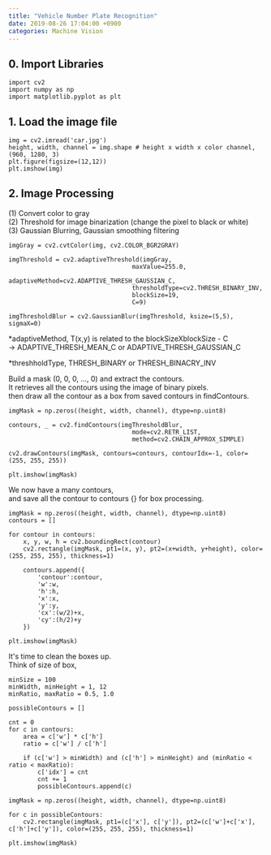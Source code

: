```yaml
---
title: "Vehicle Number Plate Recognition"
date: 2019-08-26 17:04:00 +0900
categories: Machine Vision
---
```


## 0. Import Libraries
```
import cv2
import numpy as np
import matplotlib.pyplot as plt
```

## 1. Load the image file
```
img = cv2.imread('car.jpg')
height, width, channel = img.shape # height x width x color channel, (960, 1280, 3)
plt.figure(figsize=(12,12))
plt.imshow(img)
```

## 2. Image Processing
(1) Convert color to gray     
(2) Threshold for image binarization (change the pixel to black or white)     
(3) Gaussian Blurring, Gaussian smoothing filtering     
```
imgGray = cv2.cvtColor(img, cv2.COLOR_BGR2GRAY)

imgThreshold = cv2.adaptiveThreshold(imgGray,
                                  maxValue=255.0,
                                  adaptiveMethod=cv2.ADAPTIVE_THRESH_GAUSSIAN_C,
                                  thresholdType=cv2.THRESH_BINARY_INV,
                                  blockSize=19,
                                  C=9)
                                  
imgThresholdBlur = cv2.GaussianBlur(imgThreshold, ksize=(5,5), sigmaX=0)                          
```

*adaptiveMethod, T(x,y) is related to the blockSizeXblockSize - C      
-> ADAPTIVE_THRESH_MEAN_C or ADAPTIVE_THRESH_GAUSSIAN_C     

*threshholdType, THRESH_BINARY or THRESH_BINACRY_INV


Build a mask (0, 0, 0, ..., 0) and extract the contours.      
It retrieves all the contours using the image of binary pixels.     
then draw all the contour as a box from saved contours in findContours.
```
imgMask = np.zeros((height, width, channel), dtype=np.uint8)

contours, _ = cv2.findContours(imgThresholdBlur,
                                  mode=cv2.RETR_LIST,
                                  method=cv2.CHAIN_APPROX_SIMPLE)

cv2.drawContours(imgMask, contours=contours, contourIdx=-1, color=(255, 255, 255))

plt.imshow(imgMask)
```

We now have a many contours,      
and save all the contour to contours {} for box processing.
```
imgMask = np.zeros((height, width, channel), dtype=np.uint8)
contours = []

for contour in contours:
    x, y, w, h = cv2.boundingRect(contour)
    cv2.rectangle(imgMask, pt1=(x, y), pt2=(x+width, y+height), color=(255, 255, 255), thickness=1)
    
    contours.append({
        'contour':contour,
        'w':w,
        'h':h,
        'x':x,
        'y':y,
        'cx':(w/2)+x,
        'cy':(h/2)+y
    })
    
plt.imshow(imgMask)
```

It's time to clean the boxes up.      
Think of size of box, 
```
minSize = 100
minWidth, minHeight = 1, 12
minRatio, maxRatio = 0.5, 1.0

possibleContours = []

cnt = 0
for c in contours:
    area = c['w'] * c['h']
    ratio = c['w'] / c['h']
    
    if (c['w'] > minWidth) and (c['h'] > minHeight) and (minRatio < ratio < maxRatio):
        c['idx'] = cnt
        cnt += 1
        possibleContours.append(c)
        
imgMask = np.zeros((height, width, channel), dtype=np.uint8)

for c in possibleContours:
    cv2.rectangle(imgMask, pt1=(c['x'], c['y']), pt2=(c['w']+c['x'], c['h']+c['y']), color=(255, 255, 255), thickness=1)

plt.imshow(imgMask)
```

